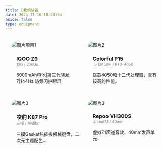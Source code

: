 ```yaml
---
title: 🎒我的装备
date: 2024-11-16 10:20:54
aside: false
type: equipment
---
```






<style>
  .container {
    display: flex;
    flex-wrap: wrap;
    justify-content: space-around;
    padding: 10px;
  }
  .box {
    flex: 1;
    min-width: 180px; /* 最小宽度，可以根据实际情况调整 */
    margin: 10px;
    height: auto;
    overflow: hidden;
    border-radius:12px;
    -webkit-transition: all 0.28s ease;
  }
  
  .box:hover{
    box-shadow: 0px 7px 30px 0px rgba(100, 100, 111, 0.2) ;
  }
  .only-img {
    width: auto;
    height: 200px;
    display: block;
    border-radius: 0;
  }
  #beizhu{
    font-size: 12px;
    margin-top: -17px;
    font-weight: normal;
    color: #7e7e7e;
  }
  .description {
    padding: 0px 0px 15px 15px
  }
  @media (max-width: 768px) {
    .box {
      flex-basis: 100%; /* 在小屏幕上，每个盒子占满整个宽度 */
    }
  }
</style>


<div class="container">
  <div class="box">
    <img src="https://shopstatic.vivo.com.cn/vivoshop/commodity/43/10009543_1713769003117_750x750.png.webp" alt="图片项目1">
    <div class="description">
      <h3>IQOO Z9</h3>
      <h4 id="beizhu">12G / 256GB</h4>
      <p>6000mAh电池|第三代骁龙 7|144Hz 防频闪护眼屏</p>
    </div>
  </div>
  <div class="box">
    <img src="/img/other/p15.png" alt="图片2">
    <div class="description">
      <h3>Colorful P15</h3>
      <h4 id="beizhu">i5-12450H / RTX-4050</h4>
      <p>搭载4050和十二代处理器，具有较高的性能。</p>
    </div>
  </div>
  <div class="box">
    <img src="/img/other/k87pro.png" alt="图片3">
    <div class="description">
      <h3>凌豹 K87 Pro</h3>
      <h4 id="beizhu">三模 / 热插拔</h4>
      <p>三模Gasket热插拔机械键盘，二次元主题配色...</p>
    </div>
  </div>
  <div class="box">
    <img src="/img/other/VH300S.jpg" alt="图片3">
    <div class="description">
      <h3>Repoo VH300S</h3>
      <h4 id="beizhu">Unreal7.1 / 40mm</h4>
      <p>虚拟7.1声道音效，40mm发声单元...
</p>
    </div>
  </div>
</div>